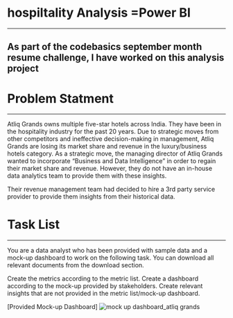 # hospiltality Analysis =Power BI
----------------------------------------------------------------------------------------------------------------
As part of the codebasics september month resume challenge, I have worked on this analysis project
----------------------------------------------------------------------------------------------------------------

# Problem Statment
----------------------------------------------------------------------------------------------------------------
Atliq Grands owns multiple five-star hotels across India. They have been in the hospitality industry for the past 20 years. 
Due to strategic moves from other competitors and ineffective decision-making in management, Atliq Grands are losing its 
market share and revenue in the luxury/business hotels category. As a strategic move, the managing director of Atliq Grands
wanted to incorporate “Business and Data Intelligence” in order to regain their market share and revenue. However, they do 
not have an in-house data analytics team to provide them with these insights.

Their revenue management team had decided to hire a 3rd party service provider to provide them insights from their historical data.


# Task List
----------------------------------------------------------------------------------------------------------------
You are a data analyst who has been provided with sample data and a mock-up dashboard to work on the following task. 
You can download all relevant documents from the download section.

Create the metrics according to the metric list.
Create a dashboard according to the mock-up provided by stakeholders.
Create relevant insights that are not provided in the metric list/mock-up dashboard.

 [Provided Mock-up Dashboard]
 ![mock up dashboard_atliq grands](https://github.com/vinodmahi/hospiltality-revenue-/assets/125296138/9dd00fef-ad52-461e-8a92-6c510d4b57c5)

 

